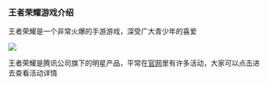 ### 王者荣耀游戏介绍

王者荣耀是一个非常火爆的手游游戏，深受广大青少年的喜爱

![](C:\Users\CAI\Desktop\2022003124蔡斯曜\images\QQ截图20221219143439.png)

王者荣耀是腾讯公司旗下的明星产品，平常在[官网](https://pvp.qq.com/)里有许多活动，大家可以点击进去查看活动详情

